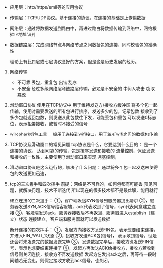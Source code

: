 * 应用层：http/https/emil等的应用协议

* 传输层：TCP/UDP协议。基于连接的协议，在连接的基础是上传输数据

*  网络层：通过将数据发送到路由中，再进过路由将数据传输到网络中，网络根据IP地址识别

* 数据链路层：完成网络节点与网络节点之间数据包的连接，同时校验包的准确性

  理论上有比四层或七层协议更好的方案，但是这是历史发展的经历。

  

1. 网络传输
   * 不可靠
     		丢包，重复包
     		出错
     		乱序
   * 不安全
     		经过多级网络层和链路层传输，必定是不安全的
     		中间人攻击
     		窃取
     		篡改

2. 滑动窗口协议
   	使用在TCP协议中
   	用于维持发送方/接收方缓冲区
   	将多个包一起传输，使用对需要发送的所有包进行排序，发送多少的包，记录包数
   		接收到了多少包就返回包数，则发送从此包数往下发，可能丢包和重包
   		可以发送0标志位，表示拒接接收，或暂时不接受的信号

* wireshark抓包工具
  	一般用于连接到wifi接口，用于监听wifi之间的数据包传输

3. TCP协议及滑动窗口的常见问题
   	tcp协议是什么，它要达到什么目的：
   		是一个连接的协议，
   		达到可靠的传输，包是按序发送和接收的
   		流量控制，保证发送和接收的一致性，主要使用了滑动窗口来实现
   		拥塞控制，

4. 滑动窗口协议是这么运行的，解决了什么问题：
   	通过将多个包一起发送来使得包的发送更加迅速，
   	
5. tcp的三次握手和四次挥手
   	前提：网络是不可靠的，如何包都有可能丢
   		  预见问题，就解决问题，技术不断迭代
   		  所以现在的很多技术都不是最优解，能用就行
   	

	建立连接的三次握手：
		①，客户端发送SYN信号到服务器提出请求
		②，服务器发送SYN,ACK信号给客服端，ack代表收到了信号，syn代表同意建立连接
		③，客服端发送ack，服务器接收后不再返回，服务器进入establish（建立）状态
			连接建立，客户端和服务器就可以发送数据
	
	断开连接的四次挥手：
		①，发起方向接收方发送FIN包，表示想要结束连接，并进入FIN_WAIT_1状态
		②，接收方发送ACK包(信号)， 表示收到信号，但是还会将未发送完的数据发送完毕
		③，发送数据完毕后，接收方也发送FIN信号，表示也想要结束连接了
		④，发起方再发送ACK给接收方，接收方若收到信号则关闭连接，接收方不再发送数据
			发起方在发出ack之后，再等待一段时间轴若无变化，则假定接收方收到ack信号，也关闭。
